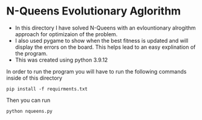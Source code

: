 
# N-Queens Evolutionary Aglorithm

- In this directory I have solved N-Queens with an evlountionary alrogithm approach for optimizaion of the problem.
- I also used pygame to show when the best fitness is updated and will display the errors on the board. This helps lead to an easy explination of the program.
- This was created using python 3.9.12

In order to run the program you will have to run the following commands inside of this directory
```
pip install -f requirments.txt
```

Then you can run 
```
python nqueens.py
```

